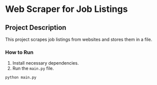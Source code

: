 # Web Scraper for Job Listings

## Project Description
This project scrapes job listings from websites and stores them in a file.

### How to Run
1. Install necessary dependencies.
2. Run the `main.py` file.
```bash
python main.py
```
